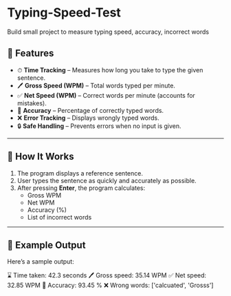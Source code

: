 # Typing-Speed-Test
Build small project to measure typing speed, accuracy, incorrect words

## 🔧 Features
- ⏱ **Time Tracking** – Measures how long you take to type the given sentence.  
- 🖊 **Gross Speed (WPM)** – Total words typed per minute.  
- ✅ **Net Speed (WPM)** – Correct words per minute (accounts for mistakes).  
- 🎯 **Accuracy** – Percentage of correctly typed words.  
- ❌ **Error Tracking** – Displays wrongly typed words.  
- 🔒 **Safe Handling** – Prevents errors when no input is given.  

---

## 📌 How It Works
1. The program displays a reference sentence.  
2. User types the sentence as quickly and accurately as possible.  
3. After pressing **Enter**, the program calculates:  
   - Gross WPM  
   - Net WPM  
   - Accuracy (%)  
   - List of incorrect words  

---
## 🚀 Example Output
Here’s a sample output:

⌛ Time taken: 42.3 seconds
🖊 Gross speed: 35.14 WPM
✅ Net speed:   32.85 WPM
🎯 Accuracy:    93.45 %
❌ Wrong words: ['calcuated', 'Grosss']
